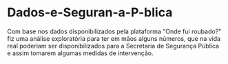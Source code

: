# Dados-e-Seguran-a-P-blica
Com base nos dados disponibilizados pela plataforma "Onde fui roubado?" fiz uma análise exploratória para ter em mãos alguns números, que na vida real poderiam ser disponibilizados para a Secretaria de Segurança Pública e assim tomarem algumas medidas de intervenção.
